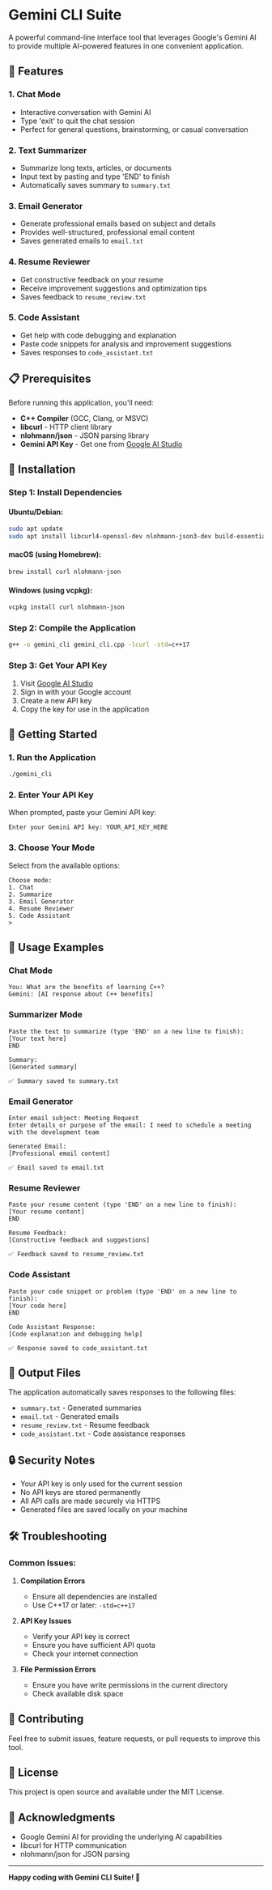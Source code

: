 # Gemini CLI Suite

A powerful command-line interface tool that leverages Google's Gemini AI to provide multiple AI-powered features in one convenient application.

## 🚀 Features

### 1. **Chat Mode**
- Interactive conversation with Gemini AI
- Type 'exit' to quit the chat session
- Perfect for general questions, brainstorming, or casual conversation

### 2. **Text Summarizer**
- Summarize long texts, articles, or documents
- Input text by pasting and type 'END' to finish
- Automatically saves summary to `summary.txt`

### 3. **Email Generator**
- Generate professional emails based on subject and details
- Provides well-structured, professional email content
- Saves generated emails to `email.txt`

### 4. **Resume Reviewer**
- Get constructive feedback on your resume
- Receive improvement suggestions and optimization tips
- Saves feedback to `resume_review.txt`

### 5. **Code Assistant**
- Get help with code debugging and explanation
- Paste code snippets for analysis and improvement suggestions
- Saves responses to `code_assistant.txt`

## 📋 Prerequisites

Before running this application, you'll need:

- **C++ Compiler** (GCC, Clang, or MSVC)
- **libcurl** - HTTP client library
- **nlohmann/json** - JSON parsing library
- **Gemini API Key** - Get one from [Google AI Studio](https://makersuite.google.com/app/apikey)

## 🔧 Installation

### Step 1: Install Dependencies

#### Ubuntu/Debian:
```bash
sudo apt update
sudo apt install libcurl4-openssl-dev nlohmann-json3-dev build-essential
```

#### macOS (using Homebrew):
```bash
brew install curl nlohmann-json
```

#### Windows (using vcpkg):
```bash
vcpkg install curl nlohmann-json
```

### Step 2: Compile the Application

```bash
g++ -o gemini_cli gemini_cli.cpp -lcurl -std=c++17
```

### Step 3: Get Your API Key

1. Visit [Google AI Studio](https://makersuite.google.com/app/apikey)
2. Sign in with your Google account
3. Create a new API key
4. Copy the key for use in the application

## 🚀 Getting Started

### 1. Run the Application
```bash
./gemini_cli
```

### 2. Enter Your API Key
When prompted, paste your Gemini API key:
```
Enter your Gemini API key: YOUR_API_KEY_HERE
```

### 3. Choose Your Mode
Select from the available options:
```
Choose mode:
1. Chat
2. Summarize
3. Email Generator
4. Resume Reviewer
5. Code Assistant
>
```

## 📖 Usage Examples

### Chat Mode
```
You: What are the benefits of learning C++?
Gemini: [AI response about C++ benefits]
```

### Summarizer Mode
```
Paste the text to summarize (type 'END' on a new line to finish):
[Your text here]
END

Summary:
[Generated summary]

✅ Summary saved to summary.txt
```

### Email Generator
```
Enter email subject: Meeting Request
Enter details or purpose of the email: I need to schedule a meeting with the development team

Generated Email:
[Professional email content]

✅ Email saved to email.txt
```

### Resume Reviewer
```
Paste your resume content (type 'END' on a new line to finish):
[Your resume content]
END

Resume Feedback:
[Constructive feedback and suggestions]

✅ Feedback saved to resume_review.txt
```

### Code Assistant
```
Paste your code snippet or problem (type 'END' on a new line to finish):
[Your code here]
END

Code Assistant Response:
[Code explanation and debugging help]

✅ Response saved to code_assistant.txt
```

## 📁 Output Files

The application automatically saves responses to the following files:
- `summary.txt` - Generated summaries
- `email.txt` - Generated emails
- `resume_review.txt` - Resume feedback
- `code_assistant.txt` - Code assistance responses

## 🔒 Security Notes

- Your API key is only used for the current session
- No API keys are stored permanently
- All API calls are made securely via HTTPS
- Generated files are saved locally on your machine

## 🛠️ Troubleshooting

### Common Issues:

1. **Compilation Errors**
   - Ensure all dependencies are installed
   - Use C++17 or later: `-std=c++17`

2. **API Key Issues**
   - Verify your API key is correct
   - Ensure you have sufficient API quota
   - Check your internet connection

3. **File Permission Errors**
   - Ensure you have write permissions in the current directory
   - Check available disk space

## 🤝 Contributing

Feel free to submit issues, feature requests, or pull requests to improve this tool.

## 📄 License

This project is open source and available under the MIT License.

## 🙏 Acknowledgments

- Google Gemini AI for providing the underlying AI capabilities
- libcurl for HTTP communication
- nlohmann/json for JSON parsing

---

**Happy coding with Gemini CLI Suite! 🎉** 